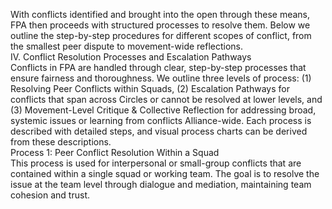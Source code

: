 With conflicts identified and brought into the open through these means, FPA then proceeds with structured processes to resolve them. Below we outline the step-by-step procedures for different scopes of conflict, from the smallest peer dispute to movement-wide reflections.  
IV. Conflict Resolution Processes and Escalation Pathways  
Conflicts in FPA are handled through clear, step-by-step processes that ensure fairness and thoroughness. We outline three levels of process: (1) Resolving Peer Conflicts within Squads, (2) Escalation Pathways for conflicts that span across Circles or cannot be resolved at lower levels, and (3) Movement-Level Critique & Collective Reflection for addressing broad, systemic issues or learning from conflicts Alliance-wide. Each process is described with detailed steps, and visual process charts can be derived from these descriptions.  
Process 1: Peer Conflict Resolution Within a Squad  
This process is used for interpersonal or small-group conflicts that are contained within a single squad or working team. The goal is to resolve the issue at the team level through dialogue and mediation, maintaining team cohesion and trust.